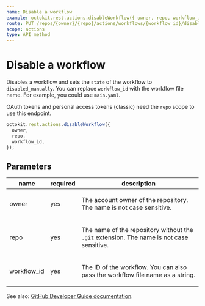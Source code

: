 ```yaml
---
name: Disable a workflow
example: octokit.rest.actions.disableWorkflow({ owner, repo, workflow_id })
route: PUT /repos/{owner}/{repo}/actions/workflows/{workflow_id}/disable
scope: actions
type: API method
---
```


# Disable a workflow

Disables a workflow and sets the `state` of the workflow to `disabled_manually`. You can replace `workflow_id` with the workflow file name. For example, you could use `main.yaml`.

OAuth tokens and personal access tokens (classic) need the `repo` scope to use this endpoint.

```js
octokit.rest.actions.disableWorkflow({
  owner,
  repo,
  workflow_id,
});
```

## Parameters

<table>
  <thead>
    <tr>
      <th>name</th>
      <th>required</th>
      <th>description</th>
    </tr>
  </thead>
  <tbody>
    <tr><td>owner</td><td>yes</td><td>

The account owner of the repository. The name is not case sensitive.

</td></tr>
<tr><td>repo</td><td>yes</td><td>

The name of the repository without the `.git` extension. The name is not case sensitive.

</td></tr>
<tr><td>workflow_id</td><td>yes</td><td>

The ID of the workflow. You can also pass the workflow file name as a string.

</td></tr>
  </tbody>
</table>

See also: [GitHub Developer Guide documentation](https://docs.github.com/rest/actions/workflows#disable-a-workflow).
